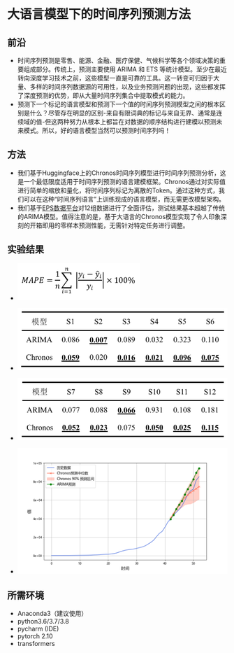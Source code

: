 # 大语言模型下的时间序列预测方法

## 前沿
* 时间序列预测是零售、能源、金融、医疗保健、气候科学等各个领域决策的重要组成部分。传统上，预测主要使用 ARIMA 和 ETS 等统计模型。至少在最近转向深度学习技术之前，这些模型一直是可靠的工具。这一转变可归因于大量、多样的时间序列数据源的可用性，以及业务预测问题的出现，这些都发挥了深度预测的优势，即从大量时间序列集合中提取模式的能力。
* 预测下一个标记的语言模型和预测下一个值的时间序列预测模型之间的根本区别是什么？尽管存在明显的区别-来自有限词典的标记与来自无界、通常是连续域的值-但这两种努力从根本上都旨在对数据的顺序结构进行建模以预测未来模式。所以，好的语言模型当然可以预测时间序列吗！

## 方法
* 我们基于Huggingface上的Chronos时间序列模型进行时间序列预测分析，这是一个最低限度适用于时间序列预测的语言建模框架。Chronos通过对实际值进行简单的缩放和量化，将时间序列标记为离散的Token。通过这种方式，我们可以在这种“时间序列语言”上训练现成的语言模型，而无需更改模型架构。
* 我们基于[EPS数据平台](https://www.epsnet.com.cn/index.html#/Index)对12组数据进行了全面评估，测试结果基本超越了传统的ARIMA模型。值得注意的是，基于大语言的Chronos模型实现了令人印象深刻的开箱即用的零样本预测性能，无需针对特定任务进行调整。

## 实验结果
* ![评价指标](https://github.com/yuanfanglila/souzhi_report2/blob/master/image/%E8%AF%84%E4%BB%B7%E6%8C%87%E6%A0%87.jpg)

* ![年度时间序列预测](https://github.com/yuanfanglila/souzhi_report2/blob/master/image/%E5%B9%B4%E5%BA%A6%E6%97%B6%E9%97%B4%E5%BA%8F%E5%88%97%E9%A2%84%E6%B5%8B.jpg)

* ![季度时间序列预测](https://github.com/yuanfanglila/souzhi_report2/blob/master/image/%E5%AD%A3%E5%BA%A6%E6%97%B6%E9%97%B4%E5%BA%8F%E5%88%97%E9%A2%84%E6%B5%8B.jpg)

* ![两种模型的年度时序预测](https://github.com/yuanfanglila/souzhi_report2/blob/master/%E6%97%B6%E9%97%B4%E5%BA%8F%E5%88%97%E5%B9%B4%E9%A2%84%E6%B5%8B/%E4%BA%BA%E5%9D%87%E5%9B%BD%E5%86%85%E6%80%BB%E4%BA%A7%E5%80%BC%EF%BC%88%E5%85%83%EF%BC%89_%E6%A8%A1%E5%9E%8B%E6%AF%94%E8%BE%83.png)

## 所需环境
* Anaconda3（建议使用）
* python3.6/3.7/3.8
* pycharm (IDE)
* pytorch 2.10 
* transformers
  
